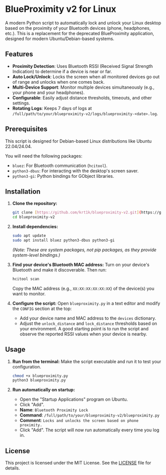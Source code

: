 # BlueProximity v2 for Linux

A modern Python script to automatically lock and unlock your Linux desktop based on the proximity of your Bluetooth devices (phone, headphones, etc.). This is a replacement for the deprecated BlueProximity application, designed for modern Ubuntu/Debian-based systems.

## Features

- **Proximity Detection**: Uses Bluetooth RSSI (Received Signal Strength Indication) to determine if a device is near or far.
- **Auto Lock/Unlock**: Locks the screen when all monitored devices go out of range and unlocks when one comes back.
- **Multi-Device Support**: Monitor multiple devices simultaneously (e.g., your phone and your headphones).
- **Configurable**: Easily adjust distance thresholds, timeouts, and other settings.
- **Rotating Logs**: Keeps 7 days of logs at `/full/path/to/your/blueproximity-v2/logs/blueproximity-<date>.log`.

## Prerequisites

This script is designed for Debian-based Linux distributions like Ubuntu 22.04/24.04.

You will need the following packages:
- `bluez`: For Bluetooth communication (`hcitool`).
- `python3-dbus`: For interacting with the desktop's screen saver.
- `python3-gi`: Python bindings for GObject libraries.

## Installation

1.  **Clone the repository:**
    ```bash
    git clone [https://github.com/krt1k/blueproximity-v2.git](https://github.com/krt1k/blueproximity-v2.git)
    cd blueproximity-v2
    ```

2.  **Install dependencies:**
    ```bash
    sudo apt update
    sudo apt install bluez python3-dbus python3-gi
    ```
    *(Note: These are system packages, not pip packages, as they provide system-level bindings.)*

3.  **Find your device's Bluetooth MAC address:**
    Turn on your device's Bluetooth and make it discoverable. Then run:
    ```bash
    hcitool scan
    ```
    Copy the MAC address (e.g., `XX:XX:XX:XX:XX:XX`) of the device(s) you want to monitor.

4.  **Configure the script:**
    Open `blueproximity.py` in a text editor and modify the `CONFIG` section at the top:
    - Add your device name and MAC address to the `devices` dictionary.
    - Adjust the `unlock_distance` and `lock_distance` thresholds based on your environment. A good starting point is to run the script and observe the reported RSSI values when your device is nearby.

## Usage

1.  **Run from the terminal:**
    Make the script executable and run it to test your configuration.
    ```bash
    chmod +x blueproximity.py
    python3 blueproximity.py
    ```

2.  **Run automatically on startup:**
    - Open the "Startup Applications" program on Ubuntu.
    - Click "Add".
    - **Name**: `Bluetooth Proximity Lock`
    - **Command**: `/full/path/to/your/blueproximity-v2/blueproximity.py`
    - **Comment**: `Locks and unlocks the screen based on phone proximity.`
    - Click "Add". The script will now run automatically every time you log in.

## License

This project is licensed under the MIT License. See the [LICENSE](LICENSE) file for details.
